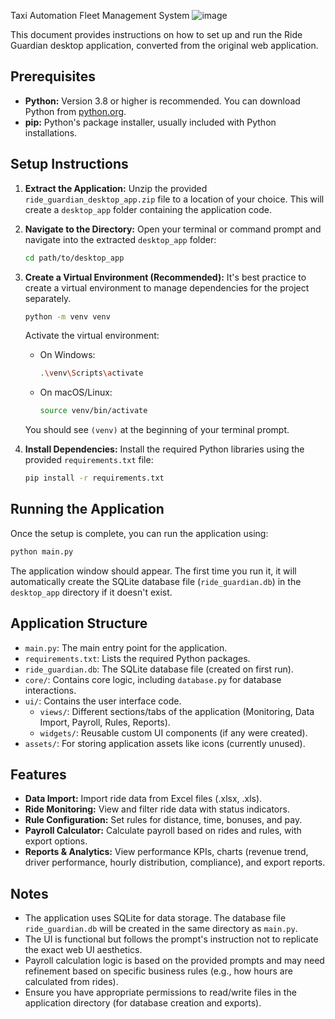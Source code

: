 Taxi Automation Fleet Management System ![image](https://github.com/user-attachments/assets/f9bb2d36-7104-413b-b7f1-b6be9b808f47)


This document provides instructions on how to set up and run the Ride Guardian desktop application, converted from the original web application.

## Prerequisites

*   **Python:** Version 3.8 or higher is recommended. You can download Python from [python.org](https://www.python.org/).
*   **pip:** Python's package installer, usually included with Python installations.

## Setup Instructions

1.  **Extract the Application:**
    Unzip the provided `ride_guardian_desktop_app.zip` file to a location of your choice. This will create a `desktop_app` folder containing the application code.

2.  **Navigate to the Directory:**
    Open your terminal or command prompt and navigate into the extracted `desktop_app` folder:
    ```bash
    cd path/to/desktop_app
    ```

3.  **Create a Virtual Environment (Recommended):**
    It's best practice to create a virtual environment to manage dependencies for the project separately.
    ```bash
    python -m venv venv 
    ```
    Activate the virtual environment:
    *   On Windows:
        ```bash
        .\venv\Scripts\activate
        ```
    *   On macOS/Linux:
        ```bash
        source venv/bin/activate
        ```
    You should see `(venv)` at the beginning of your terminal prompt.

4.  **Install Dependencies:**
    Install the required Python libraries using the provided `requirements.txt` file:
    ```bash
    pip install -r requirements.txt
    ```

## Running the Application

Once the setup is complete, you can run the application using:

```bash
python main.py
```

The application window should appear. The first time you run it, it will automatically create the SQLite database file (`ride_guardian.db`) in the `desktop_app` directory if it doesn't exist.

## Application Structure

*   `main.py`: The main entry point for the application.
*   `requirements.txt`: Lists the required Python packages.
*   `ride_guardian.db`: The SQLite database file (created on first run).
*   `core/`: Contains core logic, including `database.py` for database interactions.
*   `ui/`: Contains the user interface code.
    *   `views/`: Different sections/tabs of the application (Monitoring, Data Import, Payroll, Rules, Reports).
    *   `widgets/`: Reusable custom UI components (if any were created).
*   `assets/`: For storing application assets like icons (currently unused).

## Features

*   **Data Import:** Import ride data from Excel files (.xlsx, .xls).
*   **Ride Monitoring:** View and filter ride data with status indicators.
*   **Rule Configuration:** Set rules for distance, time, bonuses, and pay.
*   **Payroll Calculator:** Calculate payroll based on rides and rules, with export options.
*   **Reports & Analytics:** View performance KPIs, charts (revenue trend, driver performance, hourly distribution, compliance), and export reports.

## Notes

*   The application uses SQLite for data storage. The database file `ride_guardian.db` will be created in the same directory as `main.py`.
*   The UI is functional but follows the prompt's instruction not to replicate the exact web UI aesthetics.
*   Payroll calculation logic is based on the provided prompts and may need refinement based on specific business rules (e.g., how hours are calculated from rides).
*   Ensure you have appropriate permissions to read/write files in the application directory (for database creation and exports).

